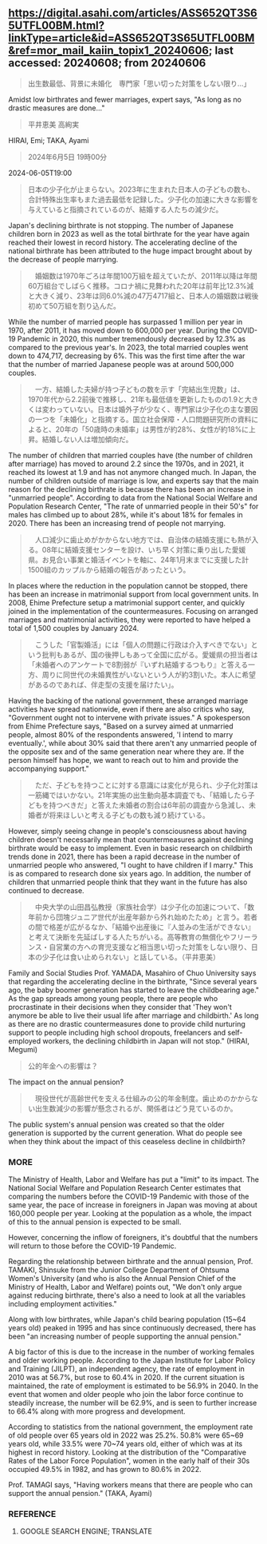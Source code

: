 ## https://digital.asahi.com/articles/ASS652QT3S65UTFL00BM.html?linkType=article&id=ASS652QT3S65UTFL00BM&ref=mor_mail_kaiin_topix1_20240606; last accessed: 20240608; from 20240606

> 出生数最低、背景に未婚化　専門家「思い切った対策をしない限り…」

Amidst low birthrates and fewer marriages, expert says, "As long as no drastic measures are done..." 

> 平井恵美 高絢実

HIRAI, Emi; TAKA, Ayami

> 2024年6月5日 19時00分

2024-06-05T19:00

> 日本の少子化が止まらない。2023年に生まれた日本人の子どもの数も、合計特殊出生率もまた過去最低を記録した。少子化の加速に大きな影響を与えていると指摘されているのが、結婚する人たちの減少だ。

Japan's declining birthrate is not stopping. The number of Japanese children born in 2023 as well as the total birthrate for the year have again reached their lowest in record history. The accelerating decline of the national birthrate has been attributed to the huge impact brought about by the decrease of people marrying.

>　婚姻数は1970年ごろは年間100万組を超えていたが、2011年以降は年間60万組台でしばらく推移。コロナ禍に見舞われた20年は前年比12.3%減と大きく減り、23年は同6.0%減の47万4717組と、日本人の婚姻数は戦後初めて50万組を割り込んだ。

While the number of married people has surpassed 1 million per year in 1970, after 2011, it has moved down to 600,000 per year. During the COVID-19 Pandemic in 2020, this number tremendously decreased by 12.3% as compared to the previous year's. In 2023, the total married couples went down to 474,717, decreasing by 6%. This was the first time after the war that the number of married Japanese people was at around 500,000 couples. 

>　一方、結婚した夫婦が持つ子どもの数を示す「完結出生児数」は、1970年代から2.2前後で推移し、21年も最低値を更新したものの1.9と大きくは変わっていない。日本は婚外子が少なく、専門家は少子化の主な要因の一つを「未婚化」と指摘する。国立社会保障・人口問題研究所の資料によると、20年の「50歳時の未婚率」は男性が約28%、女性が約18%に上昇。結婚しない人は増加傾向だ。

The number of children that married couples have (the number of children after marriage) has moved to around 2.2 since the 1970s, and in 2021, it reached its lowest at 1.9 and has not anymore changed much. In Japan, the number of children outside of marriage is low, and experts say that the main reason for the declining birthrate is because there has been an increase in "unmarried people". According to data from the National Social Welfare and Population Research Center, "The rate of unmarried people in their 50's" for males has climbed up to about 28%, while it's about 18% for females in 2020. There has been an increasing trend of people not marrying.

>　人口減少に歯止めがかからない地方では、自治体の結婚支援にも熱が入る。08年に結婚支援センターを設け、いち早く対策に乗り出した愛媛県。お見合い事業と婚活イベントを軸に、24年1月末までに支援した計1500組のカップルから結婚の報告があったという。

In places where the reduction in the population cannot be stopped, there has been an increase in matrimonial support from local government units. In 2008, Ehime Prefecture setup a matrimonial support center, and quickly joined in the implementation of the countermeasures. Focusing on arranged marriages and matrimonial activities, they were reported to have helped a total of 1,500 couples by January 2024.

>　こうした「官製婚活」には「個人の問題に行政は介入すべきでない」という批判もあるが、国の後押しもあって全国に広がる。愛媛県の担当者は「未婚者へのアンケートで8割弱が『いずれ結婚するつもり』と答える一方、周りに同世代の未婚異性がいないという人が約3割いた。本人に希望があるのであれば、伴走型の支援を届けたい」。

Having the backing of the national government, these arranged marriage activities have spread nationwide, even if there are also critics who say, "Government ought not to intervene with private issues." A spokesperson from Ehime Prefecture says, "Based on a survey aimed at unmarried people, almost 80% of the respondents answered, 'I intend to marry eventually.', while about 30% said that there aren't any unmarried people of the opposite sex and of the same generation near where they are. If the person himself has hope, we want to reach out to him and provide the accompanying support."

>　ただ、子どもを持つことに対する意識には変化が見られ、少子化対策は一筋縄ではいかない。21年実施の出生動向基本調査でも、「結婚したら子どもを持つべきだ」と答えた未婚者の割合は6年前の調査から急減し、未婚者が将来ほしいと考える子どもの数も減り続けている。

However, simply seeing change in people's consciousness about having children doesn't necessarily mean that countermeasures against declining birthrate would be easy to implement. Even in basic research on childbirth trends done in 2021, there has been a rapid decrease in the number of unmarried people who answered, "I ought to have children if I marry." This is as compared to research done six years ago. In addition, the number of children that unmarried people think that they want in the future has also continued to decrease.

>　中央大学の山田昌弘教授（家族社会学）は少子化の加速について、「数年前から団塊ジュニア世代が出産年齢から外れ始めたため」と言う。若者の間で格差が広がるなか、「結婚や出産後に『人並みの生活ができない』と考えて決断を先延ばしする人たちがいる。高等教育の無償化やフリーランス・自営業の方への育児支援など相当思い切った対策をしない限り、日本の少子化は食い止められない」と話している。（平井恵美）

Family and Social Studies Prof. YAMADA, Masahiro of Chuo University says that regarding the accelerating decline in the birthrate, "Since several years ago, the baby boomer generation has started to leave the childbearing age." As the gap spreads among young people, there are people who procrastinate in their decisions when they consider that 'They won't anymore be able to live their usual life after marriage and childbirth.' As long as there are no drastic countermeasures done to provide child nurturing support to people including high school dropouts, freelancers and self-employed workers, the declining childbirth in Japan will not stop." (HIRAI, Megumi)

> 公的年金への影響は？

The impact on the annual pension?

>　現役世代が高齢世代を支える仕組みの公的年金制度。歯止めのかからない出生数減少の影響が懸念されるが、関係者はどう見ているのか。

The public system's annual pension was created so that the older generation is supported by the current generation. What do people see when they think about the impact of this ceaseless decline in childbirth?

### MORE

The Ministry of Health, Labor and Welfare has put a "limit" to its impact. The National Social Welfare and Population Research Center estimates that comparing the numbers before the COVID-19 Pandemic with those of the same year, the pace of increase in foreigners in Japan was moving at about 160,000 people per year. Looking at the population as a whole, the impact of this to the annual pension is expected to be small.

However, concerning the inflow of foreigners, it's doubtful that the numbers will return to those before the COVID-19 Pandemic.

Regarding the relationship between birthrate and the annual pension, Prof. TAMAKI, Shinsuke from the Junior College Department of Ohtsuma Women's University (and who is also the Annual Pension Chief of the Ministry of Health, Labor and Welfare) points out, "We don't only argue against reducing birthrate, there's also a need to look at all the variables including employment activities."

Along with low birthrates, while Japan's child bearing population (15~64 years old) peaked in 1995 and has since continuously decreased, there has been "an increasing number of people supporting the annual pension."

A big factor of this is due to the increase in the number of working females and older working people. According to the Japan Institute for Labor Policy and Training  (JILPT), an independent agency, the rate of employment in 2010 was at 56.7%, but rose to 60.4% in 2020. If the current situation is maintained, the rate of employment is estimated to be 56.9% in 2040. In the event that women and older people who join the labor force continue to steadily increase, the number will be 62.9%, and is seen to further increase to 66.4% along with more progress and development.

According to statistics from the national government, the employment rate of old people over 65 years old in 2022 was 25.2%. 50.8% were 65~69 years old, while 33.5% were 70~74 years old, either of which was at its highest in record history. Looking at the distribution of the "Comparative Rates of the Labor Force Population", women in the early half of their 30s occupied 49.5% in 1982, and has grown to 80.6% in 2022. 

Prof. TAMAGI says, "Having workers means that there are people who can support the annual pension." (TAKA, Ayami)

### REFERENCE

1) GOOGLE SEARCH ENGINE; TRANSLATE